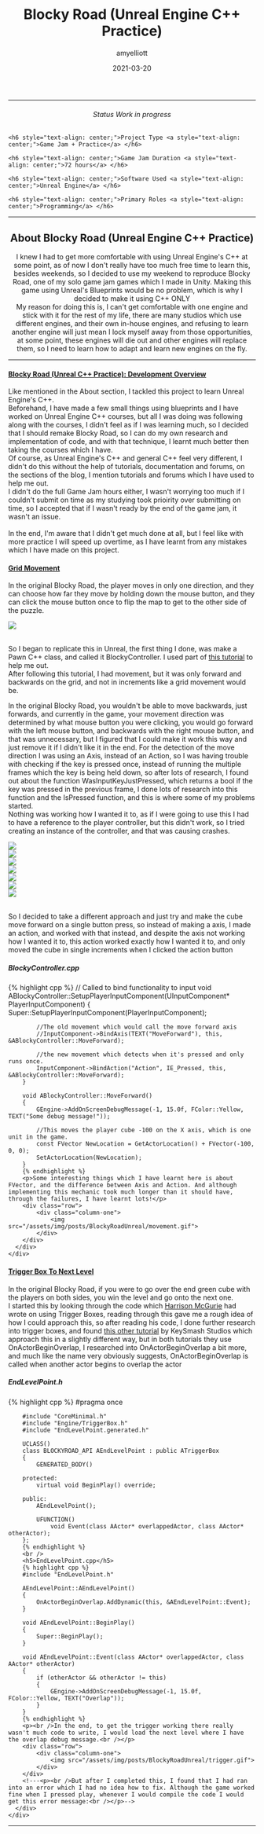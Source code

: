﻿---
layout: post
title:  "Blocky Road (Unreal Engine C++ Practice)"
summary: "I decided to tackle Unreal Engine C++ straight on to remake one of my older game jam games <small>(MiniJam 76)</small>"
author: amyelliott
date: '2021-03-20'
category: ['cplusplus', 'game-jam', 'unreal-engine']
thumbnail: /assets/img/posts/BlockyRoadUnreal/cover.png
keywords: cplusplus, gamejam, unrealengine, ue
permalink: /blog/blocky-road-ue-practice/
usemathjax: true
---
<!---Keep this here-->
<!---Part of the collapsible group items // Ref: https://codepen.io/nhembram/pen/XKEJJp -->
<script>
     $('.panel-collapse').on('show.bs.collapse', function () {
        $(this).siblings('.panel-heading').addClass('active');
      });

      $('.panel-collapse').on('hide.bs.collapse', function () {
        $(this).siblings('.panel-heading').removeClass('active');
      });
</script>

<!--- This HR is nice to have here, to seperate the status of the game -->
<hr>


<!--- -------------------------------------------------------------- -->
<!--- This is for the status of the game, every game should have one -->
<!--- -------------------------------------------------------------- -->
<div class="status-card">
    <h6 style="text-align: center;">Status <a style="text-align: center;">Work in progress</a> </h6> 

    <h6 style="text-align: center;">Project Type <a style="text-align: center;">Game Jam + Practice</a> </h6>   

    <h6 style="text-align: center;">Game Jam Duration <a style="text-align: center;">72 hours</a> </h6>    

    <h6 style="text-align: center;">Software Used <a style="text-align: center;">Unreal Engine</a> </h6>    

    <h6 style="text-align: center;">Primary Roles <a style="text-align: center;">Programming</a> </h6> 
</div>

<!--- This HR is nice to have here, to seperate the status of the game -->
<hr>

<!--- -------------------------------------------------------------------- -->
<!--- This is for the main description of the game, this is very important -->
<!--- -------------------------------------------------------------------- -->
<div class = "card">
    <h2 style="text-align: center;">About Blocky Road (Unreal Engine C++ Practice)</h2>
    <p style="text-align: center;">I knew I had to get more comfortable with using Unreal Engine's C++ at some point, as of now I don't really have too much free time to learn this, besides weekends, so I decided to use my weekend to reproduce Blocky Road, one of my solo game jam games which I made in Unity. Making this game using Unreal's Blueprints would be no problem, which is why I decided to make it using C++ ONLY<br /> My reason for doing this is, I can't get comfortable with one engine and stick with it for the rest of my life, there are many studios which use different engines, and their own in-house engines, and refusing to learn another engine will just mean I lock myself away from those opportunities, at some point, these engines will die out and other engines will replace them, so I need to learn how to adapt and learn new engines on the fly.</p>
</div>

<!--- ------------------------------------------------------------------------------------------------------------------------------- -->
<!--- This is the Embed or Youtube Footage of the game, followed by controls and a collapsible with the gallery, which starts as open -->
<!--- ------------------------------------------------------------------------------------------------------------------------------- -->

<!---<div class="wrapper center-block">
  <div class="panel-group" id="accordion" role="tablist" aria-multiselectable="true">
  <div class="panel panel-default">
    <div class="panel-heading active" role="tab" id="headingOne">
      <h4 class="panel-title">
        <a role="button" data-toggle="collapse" data-parent="#accordion" href="#collapseGallery" aria-expanded="true" aria-controls="collapseGallery">
          Gallery
        </a>
      </h4>
    </div>
    <div id="collapseGallery" class="panel-collapse collapse in collapse show" role="tabpanel" aria-labelledby="headingOne">
      <div class="panel-body">
        <p>Here is a gallery of gifs, showing gameplay <br /> </p>
        
        <div class = "row">
          <div class="column-two">
            <img src="/assets/img/posts/SomewhereInBerkshire/berkshire.gif">
          </div>
          <div class="column-two">
            <img src="/assets/img/posts/SomewhereInBerkshire/berkshire2.gif">
          </div>
        </div>        
        <br />
        <div class="row">
          <div class="column-two">
            <img src="/assets/img/posts/SomewhereInBerkshire/berkshire3.gif">
          </div>
          <div class="column-two">
            <img src="/assets/img/posts/SomewhereInBerkshire/berkshire4.gif">
          </div>
        </div>  
      </div>
    </div>
  </div>
</div>-->

<!--- This HR is nice to have here, to seperate the status of the game -->
<hr>

<!--- -------------------------------------------------------- -->
<!--- This is the collapsible which I will be using.           -->
<!--- I will use these to write about what I done for the game -->
<!--- -------------------------------------------------------- -->
<div class="wrapper center-block">
  <div class="panel-group" id="accordion" role="tablist" aria-multiselectable="true">
  <div class="panel panel-default">
    <div class="panel-heading active" role="tab" id="headingOne">
      <h4 class="panel-title">
        <a role="button" data-toggle="collapse" data-parent="#accordion" href="#collapseOverview" aria-expanded="true" aria-controls="collapseOverview">
          Blocky Road (Unreal C++ Practice): Development Overview
        </a>
      </h4>
    </div>
    <div id="collapseOverview" class="panel-collapse collapse in collapse show" role="tabpanel" aria-labelledby="headingOne">
      <div class="panel-body">
        <p>Like mentioned in the About section, I tackled this project to learn Unreal Engine's C++. <br /> Beforehand, I have made a few small things using blueprints and I have worked on Unreal Engine C++ courses, but all I was doing was following along with the courses, I didn't feel as if I was learning much, so I decided that I should remake Blocky Road, so I can do my own research and implementation of code, and with that technique, I learnt much better then taking the courses which I have.<br /> Of course, as Unreal Engine's C++ and general C++ feel very different, I didn't do this without the help of tutorials, documentation and forums, on the sections of the blog, I mention tutorials and forums which I have used to help me out. <br /> I didn't do the full Game Jam hours either, I wasn't worrying too much if I couldn't submit on time as my studying took prioirity over submitting on time, so I accepted that if I wasn't ready by the end of the game jam, it wasn't an issue. <br /> <br /> In the end, I'm aware that I didn't get much done at all, but I feel like with more practice I will speed up overtime, as I have learnt from any mistakes which I have made on this project.</p>
      </div>
    </div>
  </div>
  <div class="panel panel-default">
    <div class="panel-heading" role="tab" id="headingTwo">
      <h4 class="panel-title">
        <a class="collapsed" role="button" data-toggle="collapse" data-parent="#accordion" href="#collapseGridMovement" aria-expanded="true" aria-controls="collapseGridMovement">
          Grid Movement
        </a>
      </h4>
    </div>
    <div id="collapseGridMovement" class="panel-collapse collapse in collapse show" role="tabpanel" aria-labelledby="headingTwo">
      <div class="panel-body">
        <p>In the original Blocky Road, the player moves in only one direction, and they can choose how far they move by holding down the mouse button, and they can click the mouse button once to flip the map to get to the other side of the puzzle.</p>        
        <div class = "row">
          <div class="column-one">
            <img src="/assets/img/posts/BlockyRoadUnreal/BR.png">
          </div>
        </div> 
        <p><br />So I began to replicate this in Unreal, the first thing I done, was make a Pawn C++ class, and called it BlockyController. I used part of <a href="https://youtu.be/UFwHj0gwYW4" target="_blank">this tutorial</a> to help me out.<br /> After following this tutorial, I had movement, but it was only forward and backwards on the grid, and not in increments like a grid movement would be.</p>
        <p>In the original Blocky Road, you wouldn't be able to move backwards, just forwards, and currently in the game, your movement direction was determined by what mouse button you were clicking, you would go forward with the left mouse button, and backwards with the right mouse button, and that was unnecessary, but I figured that I could make it work this way and just remove it if I didn't like it in the end. For the detection of the move direction I was using an Axis, instead of an Action, so I was having trouble with checking if the key is pressed once, instead of running the multiple frames which the key is being held down, so after lots of research, I found out about the function WasInputKeyJustPressed, which returns a bool if the key was pressed in the previous frame, I done lots of research into this function and the IsPressed function, and this is where some of my problems started. <br /> Nothing was working how I wanted it to, as if I were going to use this I had to have a reference to the player controller, but this didn't work, so I tried creating an instance of the controller, and that was causing crashes.<br /></p>
        <div class = "row">
          <div class="column">
            <img src="/assets/img/posts/BlockyRoadUnreal/1.png">
          </div>      
          <div class="column">
            <img src="/assets/img/posts/BlockyRoadUnreal/2.png">
          </div>
          <div class="column">
            <img src="/assets/img/posts/BlockyRoadUnreal/3.png">
          </div>      
          <div class="column">
            <img src="/assets/img/posts/BlockyRoadUnreal/4.png">
          </div>
        </div>  
        <div class = "row">
          <div class="column">
            <img src="/assets/img/posts/BlockyRoadUnreal/5.png">
          </div>      
          <div class="column">
            <img src="/assets/img/posts/BlockyRoadUnreal/6.png">
          </div>     
          <div class="column">
            <img src="/assets/img/posts/BlockyRoadUnreal/8.png">
          </div>
        </div>
        <p><br />So I decided to take a different approach and just try and make the cube move forward on a single button press, so instead of making a axis, I made an action, and worked with that instead, and despite the axis not working how I wanted it to, this action worked exactly how I wanted it to, and only moved the cube in single increments when I clicked the action button<br /></p>
        <h5>BlockyController.cpp</h5>
        {% highlight cpp %}
        // Called to bind functionality to input
        void ABlockyController::SetupPlayerInputComponent(UInputComponent* PlayerInputComponent)
        {
	        Super::SetupPlayerInputComponent(PlayerInputComponent);

	        //The old movement which would call the move forward axis
	        //InputComponent->BindAxis(TEXT("MoveForward"), this, &ABlockyController::MoveForward);

	        //the new movement which detects when it's pressed and only runs once.
	        InputComponent->BindAction("Action", IE_Pressed, this, &ABlockyController::MoveForward);
        }

        void ABlockyController::MoveForward()
        {
	        GEngine->AddOnScreenDebugMessage(-1, 15.0f, FColor::Yellow, TEXT("Some debug message!"));

	        //This moves the player cube -100 on the X axis, which is one unit in the game.
	        const FVector NewLocation = GetActorLocation() + FVector(-100, 0, 0);
	        SetActorLocation(NewLocation);
        }
        {% endhighlight %}
        <p>Some interesting things which I have learnt here is about FVector, and the difference between Axis and Action. And although implementing this mechanic took much longer than it should have, through the failures, I have learnt lots!</p>
        <div class="row">
            <div class="column-one">
                <img src="/assets/img/posts/BlockyRoadUnreal/movement.gif">
            </div>
        </div>
      </div>
    </div>
  </div>
  <div class="panel panel-default">
    <div class="panel-heading" role="tab" id="headingThree">
      <h4 class="panel-title">
        <a class="collapsed" role="button" data-toggle="collapse" data-parent="#accordion" href="#collapseTrigger" aria-expanded="true" aria-controls="collapseTrigger">
          Trigger Box To Next Level
        </a>
      </h4>
    </div>
    <div id="collapseTrigger" class="panel-collapse collapse in collapse show" role="tabpanel" aria-labelledby="headingThree">
      <div class="panel-body">
        <p>In the original Blocky Road, if you were to go over the end green cube with the players on both sides, you win the level and go onto the next one.<br /> I started this by looking through the code which <a href="https://unrealcpp.com/trigger-box/" target="_blank">Harrison McGurie</a> had wrote on using Trigger Boxes, reading through this gave me a rough idea of how I could approach this, so after reading his code, I done further research into trigger boxes, and found <a href="https://youtu.be/Pi9Nj-yki04" target="_blank">this other tutorial</a> by KeySmash Studios which approach this in a slightly different way, but in both tutorials they use OnActorBeginOverlap, I researched into OnActorBeginOverlap a bit more, and much like the name very obviously suggests, OnActorBeginOverlap is called when another actor begins to overlap the actor</p>
        <h5>EndLevelPoint.h</h5>        
        {% highlight cpp %}
        #pragma once

        #include "CoreMinimal.h"
        #include "Engine/TriggerBox.h"
        #include "EndLevelPoint.generated.h"

        UCLASS()
        class BLOCKYROAD_API AEndLevelPoint : public ATriggerBox
        {
	        GENERATED_BODY()
	
        protected:
	        virtual void BeginPlay() override;

        public:
	        AEndLevelPoint();

	        UFUNCTION()
		        void Event(class AActor* overlappedActor, class AActor* otherActor);
        };
        {% endhighlight %}
        <br />
        <h5>EndLevelPoint.cpp</h5>        
        {% highlight cpp %}
        #include "EndLevelPoint.h"

        AEndLevelPoint::AEndLevelPoint()
        {
	        OnActorBeginOverlap.AddDynamic(this, &AEndLevelPoint::Event);
        }

        void AEndLevelPoint::BeginPlay()
        {
	        Super::BeginPlay();
        }

        void AEndLevelPoint::Event(class AActor* overlappedActor, class AActor* otherActor)
        {
	        if (otherActor && otherActor != this)
	        {
		        GEngine->AddOnScreenDebugMessage(-1, 15.0f, FColor::Yellow, TEXT("Overlap"));
	        }
        }
        {% endhighlight %}
        <p><br />In the end, to get the trigger working there really wasn't much code to write, I would load the next level where I have the overlap debug message.<br /></p>
        <div class="row">
            <div class="column-one">
                <img src="/assets/img/posts/BlockyRoadUnreal/trigger.gif">
            </div>
        </div>
        <!---<p><br />But after I completed this, I found that I had ran into an error which I had no idea how to fix. Although the game worked fine when I pressed play, whenever I would compile the code I would get this error message:<br /></p>-->
      </div>
    </div>
  </div>
</div>
</div>

<hr>

<!--- -------------------------------------------------------- -->
<!--- This is another style of a collapsible which I could use -->
<!--- -------------------------------------------------------- -->
<!---
<details> 
    <summary>Some Words</summary> 
    some text here
</details>
-->


<!--- ------------------------------------------------- -->
<!--- Styleguide on how to use code to document my work -->
<!--- ------------------------------------------------- -->
<!---
{% highlight ruby %}
def print_hi(name)
  puts "Hi, #{name}"
end
print_hi('Tom')
#=> prints 'Hi, Tom' to STDOUT.
{% endhighlight %}

or

```javascript
var a = 1;
var b = 2;
function sum (num1,num2){
  return num1+num2;
}
var result = sum(a,b);
```

```c
cout >> "fun" >> endl;
```
-->

